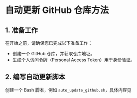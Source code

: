 # 自动更新 GitHub 仓库方法

## 1. 准备工作

在开始之前，请确保您已完成以下准备工作：
- 创建一个 GitHub 仓库，并获取仓库地址。
- 生成个人访问令牌（Personal Access Token）用于身份验证。

## 2. 编写自动更新脚本

创建一个 Bash 脚本，例如 `auto_update_github.sh`，具体内容见

